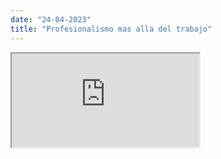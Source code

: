 ```yaml
---
date: "24-04-2023"
title: "Profesionalismo mas alla del trabajo"
---
```

<iframe src="https://www.youtube.com/embed/n_ca0vk3xqE" allowfullscreen></iframe>

